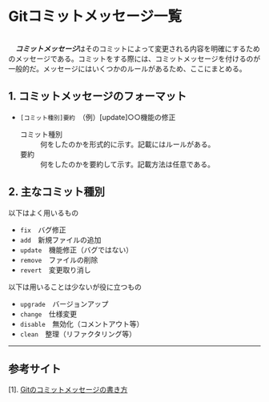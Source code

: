 # Gitコミットメッセージ一覧

<br>&emsp;***コミットメッセージ***はそのコミットによって変更される内容を明確にするためのメッセージである。コミットをする際には、コミットメッセージを付けるのが一般的だ。メッセージにはいくつかのルールがあるため、ここにまとめる。</br>

## 1. コミットメッセージのフォーマット

- `[コミット種別]要約`　（例）[update]○○機能の修正
    <dl>
     <dt>コミット種別</dt><dd>何をしたのかを形式的に示す。記載にはルールがある。</dd>
     <dt>要約</dt><dd>何をしたのかを要約して示す。記載方法は任意である。</dd>
    </dl>

## 2. 主なコミット種別

以下はよく用いるもの

- `fix`　バグ修正
- `add`　新規ファイルの追加
- `update`　機能修正（バグではない）
- `remove`　ファイルの削除
- `revert`　変更取り消し

以下は用いることは少ないが役に立つもの

- `upgrade`　バージョンアップ
- `change`　仕様変更
- `disable`　無効化（コメントアウト等）
- `clean`　整理（リファクタリング等）

---
## 参考サイト

[1]. [Gitのコミットメッセージの書き方](https://qiita.com/itosho/items/9565c6ad2ffc24c09364)
